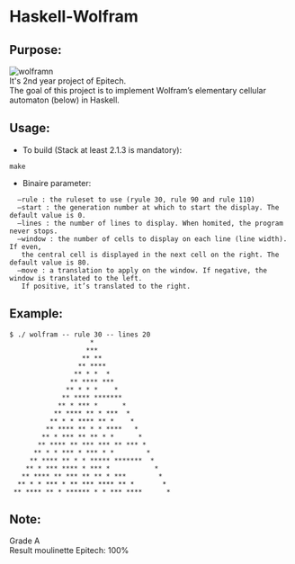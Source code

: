 # Haskell-Wolfram
## Purpose:
<img src="https://i1.wp.com/atlas.wolfram.com/01/01/30/01_01_103_30.gif" alt="wolframn" /><br/>
It's 2nd year project of Epitech.<br/>
The goal of this project is to implement Wolfram’s elementary cellular automaton (below) in Haskell.<br/>

## Usage:
- To build (Stack at least 2.1.3 is mandatory):
```
make
```
- Binaire parameter:
```
  –rule : the ruleset to use (ryule 30, rule 90 and rule 110)
  –start : the generation number at which to start the display. The default value is 0.
  –lines : the number of lines to display. When homited, the program never stops.
  –window : the number of cells to display on each line (line width). If even,
   the central cell is displayed in the next cell on the right. The default value is 80.
  –move : a translation to apply on the window. If negative, the window is translated to the left.
   If positive, it’s translated to the right.
```

## Example:

```
$ ./ wolfram -- rule 30 -- lines 20
                    *
                   ***
                  ** **
                 ** ****
                ** * *  *
               ** **** ***
              ** * * *    *
             ** **** *******
            ** * *** *      *
           ** **** ** * ***  *
          ** * * **** ** *    *
         ** **** ** * * ****   *
        ** * *** ** ** * *      *
       ** **** ** *** *** ** *** *
      ** * * *** * *** * *        *
     ** **** ** * * ***** *******  *
    ** * *** **** * *** *           *
   ** **** ** *** ** ** * ***        *
  ** * * *** * ** *** **** ** *       *
 ** **** ** * ****** * * *** ****      *
```
## Note:
Grade A<br/>
Result moulinette Epitech: 100%
